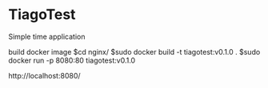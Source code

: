 # TiagoTest
Simple time application

build docker image
$cd nginx/
$sudo docker build -t tiagotest:v0.1.0 .
$sudo docker run -p 8080:80 tiagotest:v0.1.0

http://localhost:8080/
